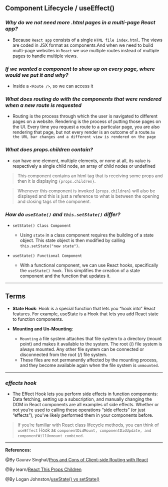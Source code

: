 ## **Component Lifecycle / useEffect()**

### ***Why do we not need more .html pages in a multi-page React app?***

- Because `React app` consists of a single `HTML file index.html`. The views are coded in JSX format as components.And when we need to build multi-page websites in `React` we use multiple routes instead of multiple pages to handle multiple views.

### ***If we wanted a component to show up on every page, where would we put it and why?***
   - Inside a `<Route />`, so we can access it 

### ***What does routing do with the components that were rendered when a new route is requested***

- Routing is the process through which the user is navigated to different pages on a website. Rendering is the process of putting those pages on the UI. Every time you request a route to a particular page, you are also rendering that page, but not every render is an outcome of a route.`So the URL bar changes and a different view is rendered on the page`

### ***What does props.children contain?***

-  can have one element, multiple elements, or none at all, its value is respectively a single child node, an array of child nodes or undefined

>This component contains an html tag that is receiving some props and then it is displaying `{props.children}`.

>Whenever this component is invoked `{props.children}` will also be displayed and this is just a reference to what is between the opening and closing tags of the component.

### ***How do `useState()` and `this.setState()` differ?***

- `setState() Class Component`
    - Using `state` in a class component requires the building of a state object. This state object is then modified by calling `this.setState("new state")`.

- `useState() Functional Component`
    - With a functional component, we can use React hooks, specifically the `useState() hook`. This simplifies the creation of a state component and the function that updates it.

-----------------------------------------------


## **Terms**

- **State Hook**:  Hook is a special function that lets you “hook into” React features. For example, useState is a Hook that lets you add React state to function components.

- **Mounting and Un-Mounting**:
    - `Mounting` a file system attaches that file system to a directory (mount point) and makes it available to the system. The root (/) file system is always mounted. Any other file system can be connected or disconnected from the root (/) file system.
    - These files are not permanently affected by the mounting process, and they become available again when the file system is `unmounted`.


-----------------------------------------------

### ***effects hook***

- The Effect Hook lets you perform side effects in function components:
Data fetching, setting up a subscription, and manually changing the DOM in React components are all examples of side effects. Whether or not you’re used to calling these operations “side effects” (or just “effects”), you’ve likely performed them in your components before.

>If you’re familiar with React class lifecycle methods, you can think of `useEffect` Hook as `componentDidMount, componentDidUpdate, and componentWillUnmount combined`.


-------------------------------------------------------------



**References:**

@By Gaurav Singhal/[Pros and Cons of Client-side Routing with React](https://www.pluralsight.com/guides/pros-and-cons-of-client-side-routing-with-react) 

@By learn/[React This Props Children](https://learn.co/lessons/react-this-props-children)

@By Logan Johnston/[useState() vs setState()](https://dev.to/johnstonlogan/react-hooks-barney-style-1hk7)
